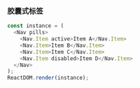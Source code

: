 ### 胶囊式标签

<!--start-code-->
```js
const instance = (
  <Nav pills>
    <Nav.Item active>Item A</Nav.Item>
    <Nav.Item>Item B</Nav.Item>
    <Nav.Item>Item C</Nav.Item>
    <Nav.Item disabled>Item D</Nav.Item>
  </Nav>
);
ReactDOM.render(instance);
```
<!--end-code-->